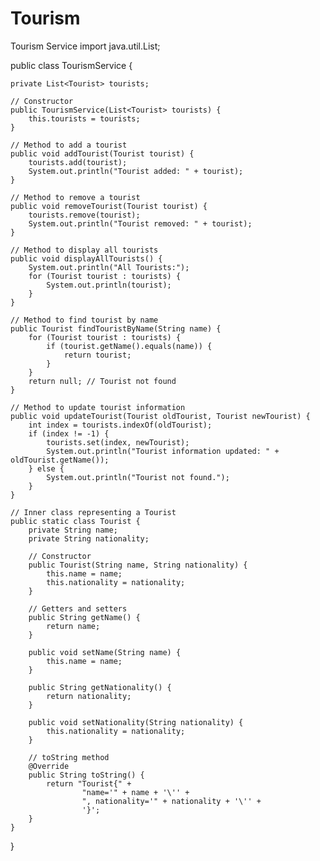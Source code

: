 # Tourism
Tourism Service
import java.util.List;

public class TourismService {

    private List<Tourist> tourists;

    // Constructor
    public TourismService(List<Tourist> tourists) {
        this.tourists = tourists;
    }

    // Method to add a tourist
    public void addTourist(Tourist tourist) {
        tourists.add(tourist);
        System.out.println("Tourist added: " + tourist);
    }

    // Method to remove a tourist
    public void removeTourist(Tourist tourist) {
        tourists.remove(tourist);
        System.out.println("Tourist removed: " + tourist);
    }

    // Method to display all tourists
    public void displayAllTourists() {
        System.out.println("All Tourists:");
        for (Tourist tourist : tourists) {
            System.out.println(tourist);
        }
    }

    // Method to find tourist by name
    public Tourist findTouristByName(String name) {
        for (Tourist tourist : tourists) {
            if (tourist.getName().equals(name)) {
                return tourist;
            }
        }
        return null; // Tourist not found
    }

    // Method to update tourist information
    public void updateTourist(Tourist oldTourist, Tourist newTourist) {
        int index = tourists.indexOf(oldTourist);
        if (index != -1) {
            tourists.set(index, newTourist);
            System.out.println("Tourist information updated: " + oldTourist.getName());
        } else {
            System.out.println("Tourist not found.");
        }
    }

    // Inner class representing a Tourist
    public static class Tourist {
        private String name;
        private String nationality;

        // Constructor
        public Tourist(String name, String nationality) {
            this.name = name;
            this.nationality = nationality;
        }

        // Getters and setters
        public String getName() {
            return name;
        }

        public void setName(String name) {
            this.name = name;
        }

        public String getNationality() {
            return nationality;
        }

        public void setNationality(String nationality) {
            this.nationality = nationality;
        }

        // toString method
        @Override
        public String toString() {
            return "Tourist{" +
                    "name='" + name + '\'' +
                    ", nationality='" + nationality + '\'' +
                    '}';
        }
    }
}

